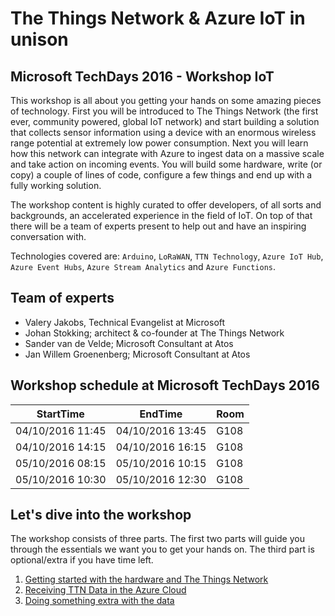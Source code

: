 # The Things Network & Azure IoT in unison
## Microsoft TechDays 2016 - Workshop IoT

This workshop is all about you getting your hands on some amazing pieces of technology. 
First you will be introduced to The Things Network (the first ever, community powered, global IoT network) and start building a solution that collects sensor information using a device with an enormous wireless range potential at extremely low power consumption. 
Next you will learn how this network can integrate with Azure to ingest data on a massive scale and take action on incoming events. 
You will build some hardware, write (or copy) a couple of lines of code, configure a few things and end up with a fully working solution. 

The workshop content is highly curated to offer developers, of all sorts and backgrounds, an accelerated experience in the field of IoT. 
On top of that there will be a team of experts present to help out and have an inspiring conversation with. 

Technologies covered are: `Arduino`, `LoRaWAN`, `TTN Technology`, `Azure IoT Hub`, `Azure Event Hubs`, `Azure Stream Analytics` and `Azure Functions`.

## Team of experts
- Valery Jakobs, Technical Evangelist at Microsoft 
- Johan Stokking; architect & co-founder at The Things Network
- Sander van de Velde; Microsoft Consultant at Atos
- Jan Willem Groenenberg; Microsoft Consultant at Atos

## Workshop schedule at Microsoft TechDays 2016
|StartTime          |EndTime             |Room|
|-|-|-|
|04/10/2016 11:45   |04/10/2016 13:45    |G108|
|04/10/2016 14:15   |04/10/2016 16:15    |G108|
|05/10/2016 08:15   |05/10/2016 10:15    |G108|
|05/10/2016 10:30   |05/10/2016 12:30    |G108|

## Let's dive into the workshop

The workshop consists of three parts. The first two parts will guide you through the essentials we want you to get your hands on. 
The third part is optional/extra if you have time left.

1. [Getting started with the hardware and The Things Network](TheThingsNetwork.md)
2. [Receiving TTN Data in the Azure Cloud](Azure.md)
3. [Doing something extra with the data](Flow.md)
